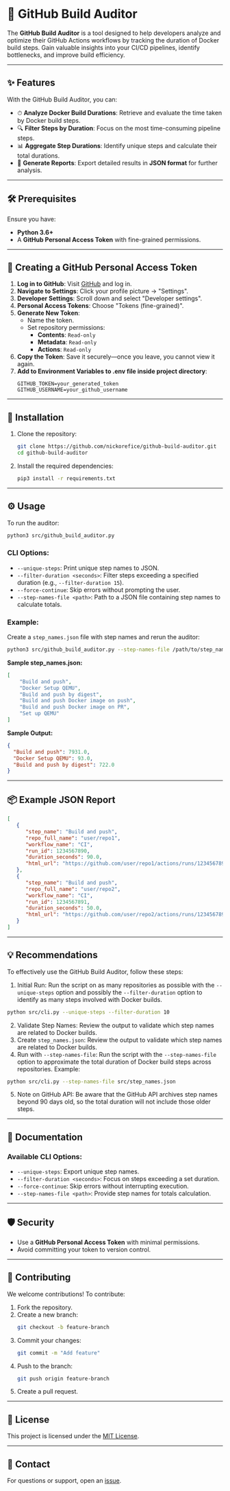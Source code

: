 # 🚀 GitHub Build Auditor

The **GitHub Build Auditor** is a tool designed to help developers analyze and optimize their GitHub Actions workflows by tracking the duration of Docker build steps. Gain valuable insights into your CI/CD pipelines, identify bottlenecks, and improve build efficiency.

---

## ✨ Features

With the GitHub Build Auditor, you can:
- ⏱ **Analyze Docker Build Durations**: Retrieve and evaluate the time taken by Docker build steps.
- 🔍 **Filter Steps by Duration**: Focus on the most time-consuming pipeline steps.
- 📊 **Aggregate Step Durations**: Identify unique steps and calculate their total durations.
- 📝 **Generate Reports**: Export detailed results in **JSON format** for further analysis.

---

## 🛠 Prerequisites

Ensure you have:
- **Python 3.6+**
- A **GitHub Personal Access Token** with fine-grained permissions.

---

## 🔑 Creating a GitHub Personal Access Token

1. **Log in to GitHub**: Visit [GitHub](https://github.com) and log in.
2. **Navigate to Settings**: Click your profile picture → "Settings".
3. **Developer Settings**: Scroll down and select "Developer settings".
4. **Personal Access Tokens**: Choose "Tokens (fine-grained)".
5. **Generate New Token**:
   - Name the token.
   - Set repository permissions:
     - **Contents**: `Read-only`
     - **Metadata**: `Read-only`
     - **Actions**: `Read-only`
6. **Copy the Token**: Save it securely—once you leave, you cannot view it again.
7. **Add to Environment Variables to .env file inside project directory**:
   ```properties
   GITHUB_TOKEN=your_generated_token
   GITHUB_USERNAME=your_github_username
   ```

---

## 🚀 Installation

1. Clone the repository:
   ```bash
   git clone https://github.com/nickorefice/github-build-auditor.git
   cd github-build-auditor
   ```

2. Install the required dependencies:
   ```bash
   pip3 install -r requirements.txt
   ```

---

## ⚙️ Usage

To run the auditor:
   ```bash
   python3 src/github_build_auditor.py
   ```

### CLI Options:
- `--unique-steps`: Print unique step names to JSON.
- `--filter-duration <seconds>`: Filter steps exceeding a specified duration (e.g., `--filter-duration 15`).
- `--force-continue`: Skip errors without prompting the user.
- `--step-names-file <path>`: Path to a JSON file containing step names to calculate totals.

### Example:
Create a `step_names.json` file with step names and rerun the auditor:
```bash
python3 src/github_build_auditor.py --step-names-file /path/to/step_names.json
```
**Sample step_names.json:**
```json
[
    "Build and push",
    "Docker Setup QEMU",
    "Build and push by digest",
    "Build and push Docker image on push",
    "Build and push Docker image on PR",
    "Set up QEMU"
]
```

**Sample Output:**
```json
{
  "Build and push": 7931.0,
  "Docker Setup QEMU": 93.0,
  "Build and push by digest": 722.0
}
```

---

## 📦 Example JSON Report

```json
[
   {
      "step_name": "Build and push",
      "repo_full_name": "user/repo1",
      "workflow_name": "CI",
      "run_id": 1234567890,
      "duration_seconds": 90.0,
      "html_url": "https://github.com/user/repo1/actions/runs/1234567890/job/1234567890"
   },
   {
      "step_name": "Build and push",
      "repo_full_name": "user/repo2",
      "workflow_name": "CI",
      "run_id": 1234567891,
      "duration_seconds": 50.0,
      "html_url": "https://github.com/user/repo2/actions/runs/1234567891/job/1234567891"
   }
]
```

--- 

## 💡 Recommendations
To effectively use the GitHub Build Auditor, follow these steps:
1. Initial Run:
Run the script on as many repositories as possible with the `--unique-steps` option and possibly the `--filter-duration` option to identify as many steps involved with Docker builds.
```bash
python src/cli.py --unique-steps --filter-duration 10
```
2. Validate Step Names:
Review the output to validate which step names are related to Docker builds.
3. Create `step_names.json`:
Review the output to validate which step names are related to Docker builds.
4. Run with `--step-names-file`:
Run the script with the `--step-names-file` option to approximate the total duration of Docker build steps across repositories.
Example:
```bash
python src/cli.py --step-names-file src/step_names.json
```
5. Note on GitHub API:
Be aware that the GitHub API archives step names beyond 90 days old, so the total duration will not include those older steps.

---

## 📖 Documentation

### Available CLI Options:
- `--unique-steps`: Export unique step names.
- `--filter-duration <seconds>`: Focus on steps exceeding a set duration.
- `--force-continue`: Skip errors without interrupting execution.
- `--step-names-file <path>`: Provide step names for totals calculation.

---

## 🛡 Security

- Use a **GitHub Personal Access Token** with minimal permissions.
- Avoid committing your token to version control.

---

## 🤝 Contributing

We welcome contributions! To contribute:
1. Fork the repository.
2. Create a new branch:
   ```bash
   git checkout -b feature-branch
   ```
3. Commit your changes:
   ```bash
   git commit -m "Add feature"
   ```
4. Push to the branch:
   ```bash
   git push origin feature-branch
   ```
5. Create a pull request.

---

## 📄 License

This project is licensed under the [MIT License](LICENSE).

---

## 📧 Contact

For questions or support, open an [issue](https://github.com/nickorefice/github-build-auditor/issues).
